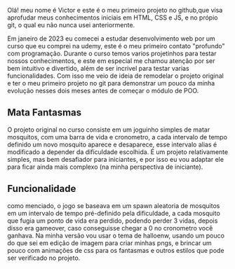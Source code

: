
Olá! meu nome é Victor e este é o meu primeiro projeto no github,que visa aprofudar meus conhecimentos iniciais em HTML, CSS e JS, e no própio git, o qual eu não nunca usei anteriormente.

Em janeiro de 2023 eu comecei a estudar desenvolvimento web por um curso que eu comprei na udemy, este é o meu  primeiro contato "profundo" com programação. Durante o curso temos varios projetinhos para testar nossos conhecimentos, e este em especial me chamou atenção por ser bem intuitivo e divertido, além de ser incrivel para testar varias funcionalidades. Com isso me veio de ideia de remodelar o projeto original e ter o meu primeiro projeto no git para demonstrar um pouco da minha evolução nesses dois meses antes de começar o módulo de POO.

<h2>Mata Fantasmas</h2>
O projeto original no curso consiste em um joguinho simples de matar mosquitos, com uma barra de vida e cronometro, a cada intervalo de tempo definido um novo mosquito aparece e desaparece, esse intervalo alias é modificado a depender da dificuldade escolhida. É um projeto relativamente simples, mas bem desafiador para iniciantes, e por isso eu vou adaptar ele para ficar ainda mais complexo (na minha perspectiva de iniciante).


<h2>Funcionalidade</h2>
como menciado, o jogo se baseava em um spawn aleatoria de mosquitos em um intervalo de tempo pré-definido pela dificuldade, a cada mosquito que fugia um ponto de vida era perdido, podendo perder 3 vidas, depois disso era gameover, caso conseguisse chegar a 0 no cronometro você ganhava.
Na minha versão vou usar o tema de halloenw, usando um pouco do que sei em edição de imagem para criar minhas pngs, e brincar um pouco com animações de css para os fantasmas e outros estilos que pode ser verificado no projeto.
